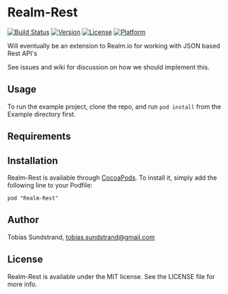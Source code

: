 # Realm-Rest

[![Build Status](https://travis-ci.org/laptobbe/Realm-Rest.svg?branch=master)](https://travis-ci.org/laptobbe/Realm-Rest)
[![Version](https://img.shields.io/cocoapods/v/Realm-Rest.svg?style=flat)](http://cocoadocs.org/docsets/Realm-Rest)
[![License](https://img.shields.io/cocoapods/l/Realm-Rest.svg?style=flat)](http://cocoadocs.org/docsets/Realm-Rest)
[![Platform](https://img.shields.io/cocoapods/p/Realm-Rest.svg?style=flat)](http://cocoadocs.org/docsets/Realm-Rest)

Will eventually be an extension to Realm.io for working with JSON based Rest API's

See issues and wiki for discussion on how we should implement this.

## Usage

To run the example project, clone the repo, and run `pod install` from the Example directory first.

## Requirements

## Installation

Realm-Rest is available through [CocoaPods](http://cocoapods.org). To install
it, simply add the following line to your Podfile:

    pod "Realm-Rest"

## Author

Tobias Sundstrand, tobias.sundstrand@gmail.com

## License

Realm-Rest is available under the MIT license. See the LICENSE file for more info.

